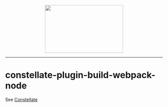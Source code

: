 <p align="center">
  <img src="https://cdn.jsdelivr.net/gh/constellators/constellate@8e303aad/assets/logo-full.png" width="250" height="152.84" />
</p>

<hr />

# constellate-plugin-build-webpack-node

See [Constellate](https://github.com/constellators/constellate)
